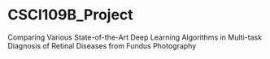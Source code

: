 # CSCI109B_Project
Comparing Various State-of-the-Art Deep Learning Algorithms in Multi-task Diagnosis of Retinal Diseases from Fundus Photography
